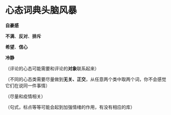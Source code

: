 # 心态词典头脑风暴



**自豪感**

**不满**、**反对**、**排斥**

**希望**、**信心**

**冷静**



（评论的心态可能需要和评论的**对象**联系起来）

（不同的心态类需要尽量做到**无关、正交**，从任意两个类中取两个词，你不会感觉它们在说同一件事情）

（尽量和疫情相关）

（句式，标点等等可能会起到加强情绪的作用，有没有相应的库）

